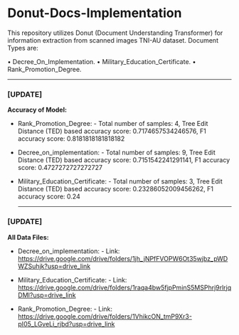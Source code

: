 # Donut-Docs-Implementation
This repository utilizes Donut (Document Understanding Transformer) for information extraction from scanned images TNI-AU dataset. 
Document Types are:

• Decree_On_Implementation.
• Military_Education_Certificate.
• Rank_Promotion_Degree.
______________________________
### [UPDATE]

**Accuracy of Model:**

- Rank_Promotion_Degree:
          - Total number of samples: 4, Tree Edit Distance (TED) based accuracy score: 0.7174657534246576, F1 accuracy score: 0.8181818181818182

- Decree_on_implementation:
          - Total number of samples: 9, Tree Edit Distance (TED) based accuracy score: 0.7151542241291141, F1 accuracy score: 0.4727272727272727

- Military_Education_Certificate:
          - Total number of samples: 3, Tree Edit Distance (TED) based accuracy score: 0.23286052009456262, F1 accuracy score: 0.24
  _________________________________
### [UPDATE]

**All Data Files:** 

- Decree_on_implementation:
      - Link: https://drive.google.com/drive/folders/1jh_jNPfFVOPW6Ot35wjbz_pWDWZSuhjk?usp=drive_link

- Military_Education_Certificate:
      - Link: https://drive.google.com/drive/folders/1raqa4bw5fjpPminS5MSPhrj9rlrjqDMI?usp=drive_link

- Rank_Promotion_Degree:
      - Link: https://drive.google.com/drive/folders/1VhikcON_tmP9Xr3-pI05_LGveLi_rjbd?usp=drive_link

